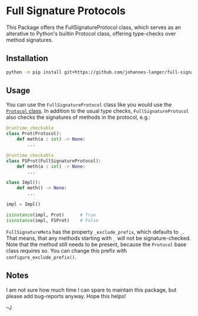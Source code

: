 # Full Signature Protocols

This Package offers the FullSignatureProtocol class, which serves as an alterative to Python's builtin Protocol class, offering type-checks over method signatures.

## Installation

```bash
python -m pip install git+https://github.com/johannes-langer/full-signature-protocols
```

## Usage

You can use the `FullSignatureProtocol` class like you would use the [`Protocol` class](https://typing.python.org/en/latest/spec/protocol.html). In addition to the usual type checks, `FullSignatureProtocol` also checks the signatures of methods in the protocol, e.g.:

```python
@runtime_checkable
class Prot(Protocol):
    def meth(a : int) -> None:
        ...

@runtime_checkable
class FSProt(FullSignatureProtocol):
    def meth(a : int) -> None:
        ...

class Impl():
    def meth() -> None:
        ...

impl = Impl()

isinstance(impl, Prot)      # True
isinstance(impl, FSProt)    # False
```

`FullSignatureMeta` has the property `_exclude_prefix`, which defaults to `_`. That means, that any methods starting with `_` will not be signature-checked. Note that the method still needs to be present, because the `Protocol` base class requires so. You can change this prefix with `configure_exclude_prefix()`.

## Notes

I am not sure how much time I can spare to maintain this package, but please add bug-reports anyway. Hope this helps!

–J

